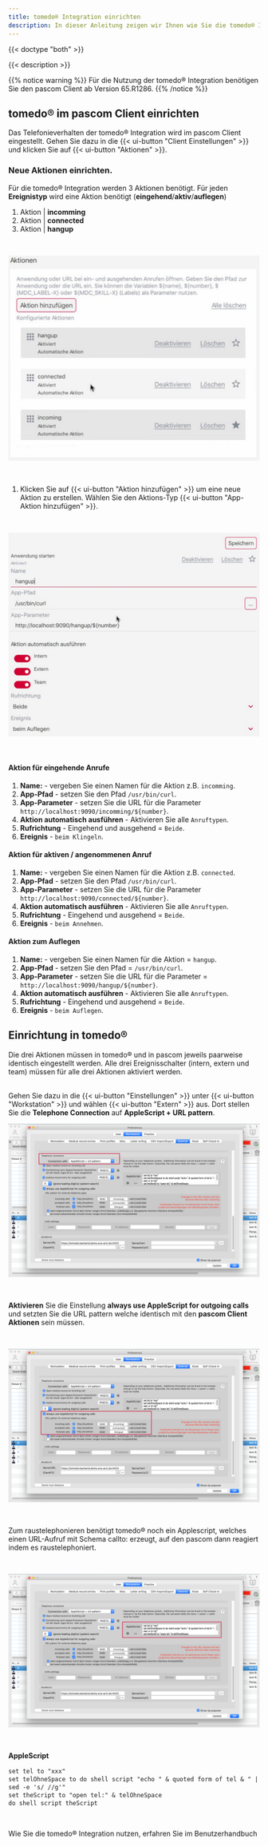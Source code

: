 ```yaml
---
title: tomedo® Integration einrichten
description: In dieser Anleitung zeigen wir Ihnen wie Sie die tomedo® Integration auf der pascom Telefonanlage einrichten.
---
```

 
{{< doctype "both" >}} 

{{< description >}}

{{% notice warning %}}
Für die Nutzung der tomedo® Integration benötigen Sie den pascom Client ab Version 65.R1286.
{{% /notice %}}

## tomedo® im pascom Client einrichten

Das Telefonieverhalten der tomedo® Integration wird im pascom Client eingestellt. Gehen Sie dazu in die {{< ui-button "Client Einstellungen" >}} und klicken Sie auf {{< ui-button "Aktionen" >}}.

### Neue Aktionen einrichten. 

Für die tomedo® Integration werden 3 Aktionen benötigt. Für jeden **Ereignistyp** wird eine Aktion benötigt (**eingehend**/**aktiv**/**auflegen**) 

1. Aktion | **incomming**
2. Aktion | **connected**
3. Aktion | **hangup**

<br />


![Übersicht Aktionen im pascom Client](actions-overview.PNG?width=60%)  

<br />

1. Klicken Sie auf {{< ui-button "Aktion hinzufügen" >}} um eine neue Aktion zu erstellen. Wählen Sie den Aktions-Typ {{< ui-button "App-Aktion hinzufügen" >}}. 

<br />

![Neue Aktion anlegen](new-action.PNG?width=80%)

<br />

#### Aktion für eingehende Anrufe

1. **Name:** - vergeben Sie einen Namen für die Aktion z.B. ```incomming```.
2. **App-Pfad** - setzen Sie den Pfad ```/usr/bin/curl```.
3. **App-Parameter** - setzen Sie die URL für die Parameter ```http://localhost:9090/incomming/${number}```.
4. **Aktion automatisch ausführen** - Aktivieren Sie alle ```Anruftypen```.
5. **Rufrichtung** - Eingehend und ausgehend = ```Beide```.
6. **Ereignis** - ```beim Klingeln```.

#### Aktion für aktiven / angenommenen Anruf

1. **Name:** - vergeben Sie einen Namen für die Aktion z.B. ```connected```.
2. **App-Pfad** - setzen Sie den Pfad ```/usr/bin/curl```.
3. **App-Parameter** - setzen Sie die URL für die Parameter ```http://localhost:9090/connected/${number}```.
4. **Aktion automatisch ausführen** - Aktivieren Sie alle ```Anruftypen```.
5. **Rufrichtung** - Eingehend und ausgehend = ```Beide```.
6. **Ereignis** - ```beim Annehmen```.


#### Aktion zum Auflegen

1. **Name:** - vergeben Sie einen Namen für die Aktion = ```hangup```.
2. **App-Pfad** - setzen Sie den Pfad = ```/usr/bin/curl```.
3. **App-Parameter** - setzen Sie die URL für die Parameter = ```http://localhost:9090/hangup/${number}```.
4. **Aktion automatisch ausführen** - Aktivieren Sie alle ```Anruftypen```.
5. **Rufrichtung** - Eingehend und ausgehend = ```Beide```.
6. **Ereignis** - ```beim Auflegen```.


## Einrichtung in tomedo® 

Die drei Aktionen müssen in tomedo® und in pascom jeweils paarweise identisch
eingestellt werden. Alle drei Ereignisschalter (intern, extern und team)
müssen für alle drei Aktionen aktiviert werden.  
<br />

Gehen Sie dazu in die {{< ui-button "Einstellungen" >}} unter {{< ui-button "Workstation" >}} und wählen {{< ui-button "Extern" >}} aus. Dort stellen Sie
die **Telephone Connection** auf **AppleScript + URL pattern**.
<br />

![tomedo® Setup](tomedo-setup.png?width=100%)

<br />

**Aktivieren** Sie die Einstellung **always use AppleScript for outgoing calls** und setzten Sie die URL pattern welche identisch mit den **pascom Client Aktionen** sein müssen.

<br />

![tomedo® Setup](tomedo-url-pattern.png?width=100%)

<br />

Zum raustelephonieren benötigt tomedo® noch ein Applescript, welches einen URL-Aufruf
mit Schema callto: erzeugt, auf den pascom dann reagiert indem es
raustelephoniert.

<br />

![tomedo® Setup](tomedo-applescript.png?width=100%)

<br />

**AppleScript**

```
set tel to "xxx"
set telOhneSpace to do shell script "echo " & quoted form of tel & " | sed -e 's/ //g'"
set theScript to "open tel:" & telOhneSpace
do shell script theScript  

```

<br />

Wie Sie die tomedo® Integration nutzen, erfahren Sie im Benutzerhandbuch